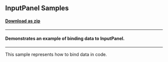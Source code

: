 ## InputPanel Samples
#### [Download as zip](https://downgit.github.io/#/home?url=https://github.com/GrapeCity/ComponentOne-UWP-Samples/tree/master/\C1.UWP.InputPanel\CS\InputPanelSamples)
____
#### Demonstrates an example of binding data to InputPanel.
____
This sample represents how to bind data in code.
